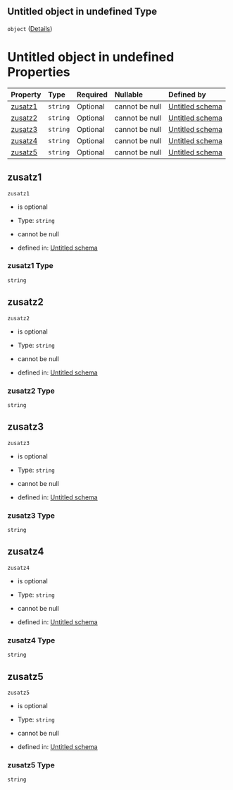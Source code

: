 ## Untitled object in undefined Type

`object` ([Details](adresszusatzinformation.md))

# Untitled object in undefined Properties

| Property            | Type     | Required | Nullable       | Defined by                                                                                                                                           |
| :------------------ | :------- | :------- | :------------- | :--------------------------------------------------------------------------------------------------------------------------------------------------- |
| [zusatz1](#zusatz1) | `string` | Optional | cannot be null | [Untitled schema](adresszusatzinformation-properties-zusatz1.md "https://conuti.de/bo4e/schemas/v1/com/AdresszusatzInformation#/properties/zusatz1") |
| [zusatz2](#zusatz2) | `string` | Optional | cannot be null | [Untitled schema](adresszusatzinformation-properties-zusatz2.md "https://conuti.de/bo4e/schemas/v1/com/AdresszusatzInformation#/properties/zusatz2") |
| [zusatz3](#zusatz3) | `string` | Optional | cannot be null | [Untitled schema](adresszusatzinformation-properties-zusatz3.md "https://conuti.de/bo4e/schemas/v1/com/AdresszusatzInformation#/properties/zusatz3") |
| [zusatz4](#zusatz4) | `string` | Optional | cannot be null | [Untitled schema](adresszusatzinformation-properties-zusatz4.md "https://conuti.de/bo4e/schemas/v1/com/AdresszusatzInformation#/properties/zusatz4") |
| [zusatz5](#zusatz5) | `string` | Optional | cannot be null | [Untitled schema](adresszusatzinformation-properties-zusatz5.md "https://conuti.de/bo4e/schemas/v1/com/AdresszusatzInformation#/properties/zusatz5") |

## zusatz1



`zusatz1`

*   is optional

*   Type: `string`

*   cannot be null

*   defined in: [Untitled schema](adresszusatzinformation-properties-zusatz1.md "https://conuti.de/bo4e/schemas/v1/com/AdresszusatzInformation#/properties/zusatz1")

### zusatz1 Type

`string`

## zusatz2



`zusatz2`

*   is optional

*   Type: `string`

*   cannot be null

*   defined in: [Untitled schema](adresszusatzinformation-properties-zusatz2.md "https://conuti.de/bo4e/schemas/v1/com/AdresszusatzInformation#/properties/zusatz2")

### zusatz2 Type

`string`

## zusatz3



`zusatz3`

*   is optional

*   Type: `string`

*   cannot be null

*   defined in: [Untitled schema](adresszusatzinformation-properties-zusatz3.md "https://conuti.de/bo4e/schemas/v1/com/AdresszusatzInformation#/properties/zusatz3")

### zusatz3 Type

`string`

## zusatz4



`zusatz4`

*   is optional

*   Type: `string`

*   cannot be null

*   defined in: [Untitled schema](adresszusatzinformation-properties-zusatz4.md "https://conuti.de/bo4e/schemas/v1/com/AdresszusatzInformation#/properties/zusatz4")

### zusatz4 Type

`string`

## zusatz5



`zusatz5`

*   is optional

*   Type: `string`

*   cannot be null

*   defined in: [Untitled schema](adresszusatzinformation-properties-zusatz5.md "https://conuti.de/bo4e/schemas/v1/com/AdresszusatzInformation#/properties/zusatz5")

### zusatz5 Type

`string`
